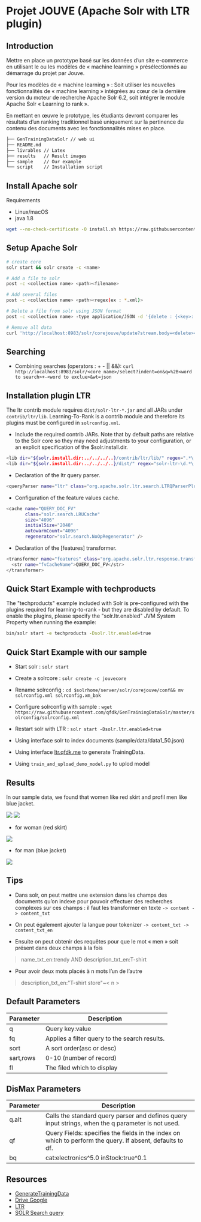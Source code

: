 # Projet JOUVE (Apache Solr with LTR plugin)

## Introduction

Mettre en place un prototype basé sur les données d’un site e-commerce en utilisant le ou les modèles de « machine learning » présélectionnés au démarrage du projet par Jouve.

Pour les modèles de « machine learning » : Soit utiliser les nouvelles fonctionnalités de « machine learning » intégrées au cœur de la dernière version du moteur de recherche Apache Solr  6.2, soit intégrer le module Apache Solr « Learning to rank ».

En mettant en œuvre le prototype, les étudiants devront comparer les résultats d’un ranking traditionnel basé uniquement sur la pertinence du contenu des documents avec les fonctionnalités mises en place.

```bash
├── GenTrainingDataSolr // web ui 
├── README.md
├── livrables // Latex
├── results   // Result images
├── sample    // Our example
└── script    // Installation script
```

## Install Apache solr

Requirements
  - Linux/macOS
  - java 1.8

```bash
wget --no-check-certificate -O install.sh https://raw.githubusercontent.com/qfdk/projetJOUVE/master/script/install.sh && chmod +x install.sh && bash install.sh
```

## Setup Apache Solr

```bash
# create core 
solr start && solr create -c <name>

# Add a file to solr 
post -c <collection name> <path><filename>

# Add several files 
post -c <collection name> <path><regex(ex : *.xml)>

# Delete a file from solr using JSON format 
post -c <collection name> -type application/JSON -d '{delete : {<key>: <value>}}'

# Remove all data
curl 'http://localhost:8983/solr/corejouve/update?stream.body=<delete><query>*:*</query></delete>&commit=true'
```

## Searching

- Combining searches (operators : + - || &&): `curl http://localhost:8983/solr/<core name>/select?indent=on&q=%2B<word to search>+-<word to exclue>&wt=json`

## Installation plugin LTR

The ltr contrib module requires `dist/solr-ltr-*.jar` and all JARs under `contrib/ltr/lib`.
Learning-To-Rank is a contrib module and therefore its plugins must be configured in `solrconfig.xml`.

- Include the required contrib JARs. Note that by default paths are relative to the Solr core so they may need adjustments to your configuration, or an explicit specification of the $solr.install.dir.

```bash
<lib dir="${solr.install.dir:../../../..}/contrib/ltr/lib/" regex=".*\.jar" />
<lib dir="${solr.install.dir:../../../..}/dist/" regex="solr-ltr-\d.*\.jar" />
```
- Declaration of the ltr query parser. 

```bash
<queryParser name="ltr" class="org.apache.solr.ltr.search.LTRQParserPlugin"/>
```
- Configuration of the feature values cache.

```bash
<cache name="QUERY_DOC_FV"
       class="solr.search.LRUCache"
       size="4096"
       initialSize="2048"
       autowarmCount="4096"
       regenerator="solr.search.NoOpRegenerator" />
```
- Declaration of the [features] transformer.

```bash
<transformer name="features" class="org.apache.solr.ltr.response.transform.LTRFeatureLoggerTransformerFactory">
  <str name="fvCacheName">QUERY_DOC_FV</str>
</transformer>
``` 
 
## Quick Start Example with techproducts
The "techproducts" example included with Solr is pre-configured with the plugins required for learning-to-rank - but they are disabled by default.
To enable the plugins, please specify the "solr.ltr.enabled" JVM System Property when running the example:

```bash
bin/solr start -e techproducts -Dsolr.ltr.enabled=true
```

## Quick Start Example with our sample

- Start solr : 
`solr start`

- Create a solrcore : 
`solr create -c jouvecore`

- Rename solrconfig : `cd $solrhome/server/solr/corejouve/conf&& mv solrconfig.xml solrconfig.xm_bak`

- Configure solrconfig with sample : `wget https://raw.githubusercontent.com/qfdk/GenTrainingDataSolr/master/solrconfig/solrconfig.xml`

- Restart solr with LTR : `solr start -Dsolr.ltr.enabled=true`

- Using interface solr to index documents (sample/data/data1_50.json)

- Using interface [ltr.qfdk.me](http://ltr.qfdk.me) to generate TrainingData.

- Using `train_and_upload_demo_model.py` to uplod model 

## Results

In our sample data, we found that women like red skirt and profil men like blue jacket.

![](./results/women.png)
![](./results/men.png)

- for woman (red skirt)

![](./results/skirt_wmodel.png)

- for man (blue jacket)

![](./results/man_model.png)

## Tips

- Dans solr, on peut mettre une extension dans les champs des documents qu’on indexe 
pour pouvoir effectuer des recherches complexes sur ces champs : 
il faut les transformer en texte `-> content -> content_txt`

- On peut également ajouter la langue pour tokenizer  `-> content_txt -> content_txt_en`


- Ensuite on peut obtenir des requêtes pour que le mot « men » soit présent dans deux champs à la fois

> name_txt_en:trendy AND description_txt_en:T-shirt


- Pour avoir deux mots placés à n mots l’un de l’autre

> description_txt_en:"T-shirt store"~< n >

## Default Parameters

|Parameter | Description|
|----------|------------|
|q|Query key:value|
|fq|Applies a filter query to the search results.|
|sort| A sort order(asc or desc)|
|sart,rows|0-10 (number of record)|
|fl|The filed  which to display|

## DisMax Parameters

|Parameter | Description|
|----------|------------|
|q.alt|Calls the standard query parser and defines query input strings, when the q parameter is not used.|
|qf|Query Fields: specifies the fields in the index on which to perform the query. If absent, defaults to df.|
|bq|cat:electronics^5.0 inStock:true^0.1|

## Resources

- [GenerateTrainingData](https://github.com/qfdk/GenTrainingDataSolr)
- [Drive Google](https://drive.google.com/open?id=0B4HJ5bjgQWb-XzNKLWNCdDdKSHc)
- [LTR](https://lucidworks.com/blog/2016/08/17/learning-to-rank-solr/)
- [SOLR Search query](https://cwiki.apache.org/confluence/display/solr/Searching)
